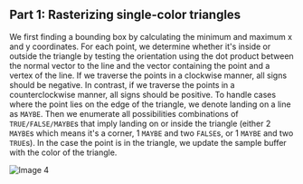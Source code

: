 ## Part 1: Rasterizing single-color triangles

We first finding a bounding box by calculating the minimum and maximum
x and y coordinates. For each point, we determine whether it's inside
or outside the triangle by testing the orientation using the dot
product between the normal vector to the line and the vector
containing the point and a vertex of the line. If we traverse the
points in a clockwise manner, all signs should be negative. In
contrast, if we traverse the points in a counterclockwise manner, all
signs should be positive. To handle cases where the point lies on the
edge of the triangle, we denote landing on a line as `MAYBE`. Then we
enumerate all possibilities combinations of `TRUE/FALSE/MAYBE`s that
imply landing on or inside the triangle (either 2 `MAYBE`s which means
it's a corner, 1 `MAYBE` and two `FALSE`s, or 1 `MAYBE` and two
`TRUE`s). In the case the point is in the triangle, we update the
sample buffer with the color of the triangle.

![Image 4]("https://github.com/cal-cs184-student/sp22-project-webpages-sagnibak/tree/master/assets/proj1_img/task1_img/task2_1.png")